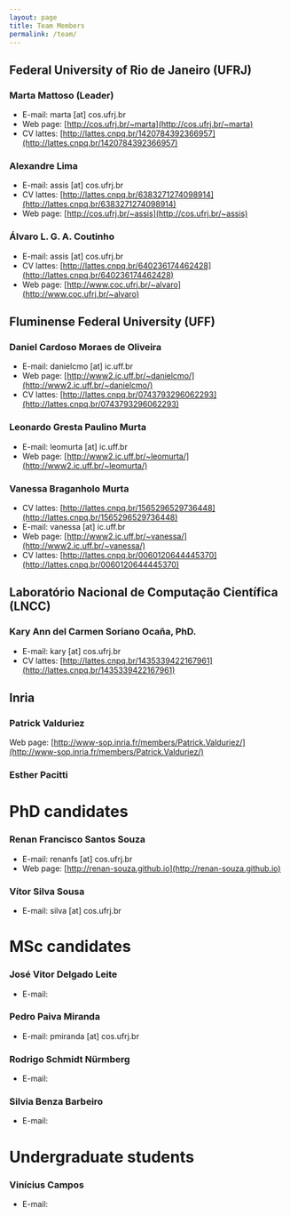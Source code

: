 ```yaml
---
layout: page
title: Team Members
permalink: /team/
---
```


## Federal University of Rio de Janeiro (UFRJ)

### Marta Mattoso (Leader)

* E-mail: marta [at] cos.ufrj.br
* Web page: [http://cos.ufrj.br/~marta](http://cos.ufrj.br/~marta)
* CV lattes: [http://lattes.cnpq.br/1420784392366957](http://lattes.cnpq.br/1420784392366957)

### Alexandre Lima

* E-mail: assis [at] cos.ufrj.br
* CV lattes: [http://lattes.cnpq.br/6383271274098914](http://lattes.cnpq.br/6383271274098914)
* Web page: [http://cos.ufrj.br/~assis](http://cos.ufrj.br/~assis)

### Álvaro L. G. A. Coutinho

* E-mail: assis [at] cos.ufrj.br
* CV lattes: [http://lattes.cnpq.br/640236174462428](http://lattes.cnpq.br/640236174462428)
* Web page: [http://www.coc.ufrj.br/~alvaro](http://www.coc.ufrj.br/~alvaro)

## Fluminense Federal University (UFF)

### Daniel Cardoso Moraes de Oliveira

* E-mail: danielcmo [at] ic.uff.br
* Web page: [http://www2.ic.uff.br/~danielcmo/](http://www2.ic.uff.br/~danielcmo/)
* CV lattes: [http://lattes.cnpq.br/0743793296062293](http://lattes.cnpq.br/0743793296062293)

### Leonardo Gresta Paulino Murta

* E-mail: leomurta [at] ic.uff.br
* Web page: [http://www2.ic.uff.br/~leomurta/](http://www2.ic.uff.br/~leomurta/)


### Vanessa Braganholo Murta

* CV lattes: [http://lattes.cnpq.br/1565296529736448](http://lattes.cnpq.br/1565296529736448)
* E-mail: vanessa [at] ic.uff.br
* Web page: [http://www2.ic.uff.br/~vanessa/](http://www2.ic.uff.br/~vanessa/)
* CV lattes: [http://lattes.cnpq.br/0060120644445370](http://lattes.cnpq.br/0060120644445370)


## Laboratório Nacional de Computação Científica (LNCC)

### Kary Ann del Carmen Soriano Ocaña, PhD.

* E-mail: kary [at] cos.ufrj.br
* CV lattes: [http://lattes.cnpq.br/1435339422167961](http://lattes.cnpq.br/1435339422167961)

## Inria

### Patrick Valduriez

Web page: [http://www-sop.inria.fr/members/Patrick.Valduriez/](http://www-sop.inria.fr/members/Patrick.Valduriez/)

### Esther Pacitti

# PhD candidates

### Renan Francisco Santos Souza

* E-mail: renanfs [at] cos.ufrj.br
* Web page: [http://renan-souza.github.io](http://renan-souza.github.io)

### Vítor Silva Sousa

* E-mail: silva [at] cos.ufrj.br

# MSc candidates

### José Vitor Delgado Leite

* E-mail: 

### Pedro Paiva Miranda

* E-mail: pmiranda [at] cos.ufrj.br

### Rodrigo Schmidt Nürmberg

* E-mail: 

### Silvia Benza Barbeiro

* E-mail: 

# Undergraduate students

### Vinícius Campos

* E-mail: 

